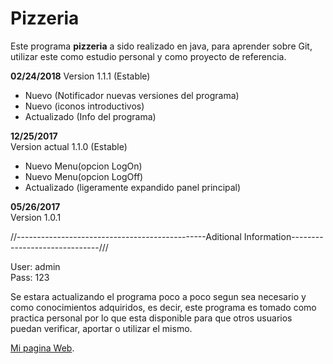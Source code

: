 # Pizzeria
Este programa **pizzeria** a sido realizado en java, para aprender sobre Git, utilizar este como estudio personal y como proyecto de referencia.

**02/24/2018** 
 Version 1.1.1 (Estable)
* Nuevo (Notificador nuevas versiones del programa)
* Nuevo (iconos introductivos)
* Actualizado (Info del programa)

**12/25/2017**  
Version actual 1.1.0 (Estable)
* Nuevo Menu(opcion LogOn)
* Nuevo Menu(opcion LogOff)
* Actualizado (ligeramente expandido panel principal)

**05/26/2017**  
Version 1.0.1

//-----------------------------------------------Aditional Information------------------------------///

User: admin  
Pass: 123

Se estara actualizando el programa poco a poco segun sea necesario y como conocimientos adquiridos, es decir, este programa es tomado como practica personal por lo que esta disponible para que otros usuarios puedan verificar, aportar o utilizar el mismo.

[Mi pagina Web](http://www.mirlidesign.hol.es "mi informacion").
